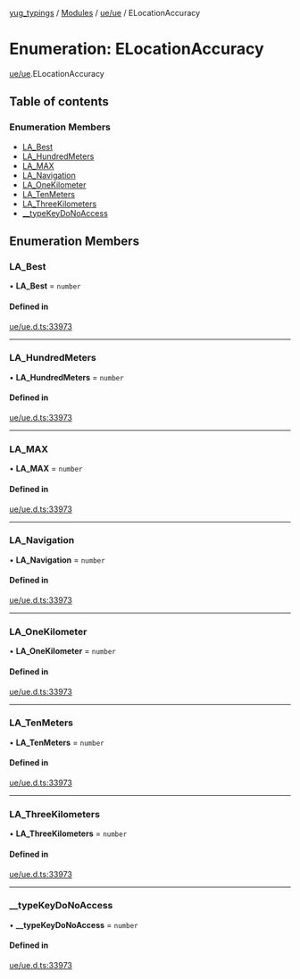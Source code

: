 [yug_typings](../README.md) / [Modules](../modules.md) / [ue/ue](../modules/ue_ue.md) / ELocationAccuracy

# Enumeration: ELocationAccuracy

[ue/ue](../modules/ue_ue.md).ELocationAccuracy

## Table of contents

### Enumeration Members

- [LA\_Best](ue_ue.ELocationAccuracy.md#la_best)
- [LA\_HundredMeters](ue_ue.ELocationAccuracy.md#la_hundredmeters)
- [LA\_MAX](ue_ue.ELocationAccuracy.md#la_max)
- [LA\_Navigation](ue_ue.ELocationAccuracy.md#la_navigation)
- [LA\_OneKilometer](ue_ue.ELocationAccuracy.md#la_onekilometer)
- [LA\_TenMeters](ue_ue.ELocationAccuracy.md#la_tenmeters)
- [LA\_ThreeKilometers](ue_ue.ELocationAccuracy.md#la_threekilometers)
- [\_\_typeKeyDoNoAccess](ue_ue.ELocationAccuracy.md#__typekeydonoaccess)

## Enumeration Members

### LA\_Best

• **LA\_Best** = `number`

#### Defined in

[ue/ue.d.ts:33973](https://github.com/YugMetaverse/yug_typings/blob/b7d9b19/ue/ue.d.ts#L33973)

___

### LA\_HundredMeters

• **LA\_HundredMeters** = `number`

#### Defined in

[ue/ue.d.ts:33973](https://github.com/YugMetaverse/yug_typings/blob/b7d9b19/ue/ue.d.ts#L33973)

___

### LA\_MAX

• **LA\_MAX** = `number`

#### Defined in

[ue/ue.d.ts:33973](https://github.com/YugMetaverse/yug_typings/blob/b7d9b19/ue/ue.d.ts#L33973)

___

### LA\_Navigation

• **LA\_Navigation** = `number`

#### Defined in

[ue/ue.d.ts:33973](https://github.com/YugMetaverse/yug_typings/blob/b7d9b19/ue/ue.d.ts#L33973)

___

### LA\_OneKilometer

• **LA\_OneKilometer** = `number`

#### Defined in

[ue/ue.d.ts:33973](https://github.com/YugMetaverse/yug_typings/blob/b7d9b19/ue/ue.d.ts#L33973)

___

### LA\_TenMeters

• **LA\_TenMeters** = `number`

#### Defined in

[ue/ue.d.ts:33973](https://github.com/YugMetaverse/yug_typings/blob/b7d9b19/ue/ue.d.ts#L33973)

___

### LA\_ThreeKilometers

• **LA\_ThreeKilometers** = `number`

#### Defined in

[ue/ue.d.ts:33973](https://github.com/YugMetaverse/yug_typings/blob/b7d9b19/ue/ue.d.ts#L33973)

___

### \_\_typeKeyDoNoAccess

• **\_\_typeKeyDoNoAccess** = `number`

#### Defined in

[ue/ue.d.ts:33973](https://github.com/YugMetaverse/yug_typings/blob/b7d9b19/ue/ue.d.ts#L33973)
